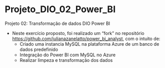# Projeto_DIO_02_Power_BI
 Projeto 02: Transformação de dados DIO Power BI

- Neste exercício proposto, foi realizado um “fork” no repositório https://github.com/julianazanelatto/power_bi_analyst, com o intuito de:
  - Criado uma instancia MySQL na plataforma Azure de um banco de dados predefinido
  - Integração do Power BI com MySQL no Azure
  - Realizar limpeza e transformação dos dados
